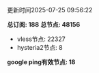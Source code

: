更新时间2025-07-25 09:56:22

**总订阅: 188**
**总节点: 48156**
- vless节点: 22327
- hysteria2节点: 8

**google ping有效节点: 18**
